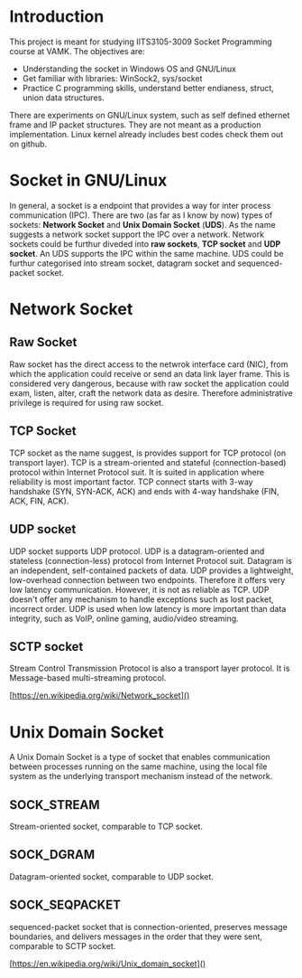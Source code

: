 # Introduction

This project is meant for studying IITS3105-3009 Socket Programming course at VAMK. The objectives are:

* Understanding the socket in Windows OS and GNU/Linux
* Get familiar with libraries: WinSock2, sys/socket
* Practice C programming skills, understand better endianess, struct, union data structures.

There are experiments on GNU/Linux system, such as self defined ethernet frame and IP packet structures. They are not meant as a production implementation. Linux kernel already includes best codes check them out on github.

# Socket in GNU/Linux

In general, a socket is a endpoint that provides a way for inter process communication (IPC). There are two (as far as I know by now) types of sockets: **Network Socket** and **Unix Domain Socket** (**UDS**). As the name suggests a network socket support the IPC over a network. Network sockets could be furthur diveded into **raw sockets**, **TCP socket** and **UDP socket**. An UDS supports the IPC within the same machine. UDS could be furthur categorised into stream socket, datagram socket and sequenced-packet socket.

# Network Socket

## Raw Socket

Raw socket has the direct access to the netwrok interface card (NIC), from which the application could receive or send an data link layer frame. This is considered very dangerous, because with raw socket the application could exam, listen, alter, craft the network data as desire. Therefore administrative privilege is required for using raw socket. 

## TCP Socket

TCP socket as the name suggest, is provides support for TCP protocol (on transport layer). TCP is a stream-oriented and stateful (connection-based) protocol within Internet Protocol suit. It is suited in application where reliability is most important factor. TCP connect starts with 3-way handshake (SYN, SYN-ACK, ACK) and ends with 4-way handshake (FIN, ACK, FIN, ACK).

## UDP socket

UDP socket supports UDP protocol. UDP is a datagram-oriented and stateless (connection-less) protocol from Internet Protocol suit. Datagram is an independent, self-contained packets of data. UDP provides a lightweight, low-overhead connection between two endpoints. Therefore it offers very low latency communication. However, it is not as reliable as TCP. UDP doesn't offer any mechanism to handle exceptions such as lost packet, incorrect order. UDP is used when low latency is more important than data integrity, such as VoIP, online gaming, audio/video streaming.

## SCTP socket

Stream Control Transmission Protocol is also a transport layer protocol. It is Message-based multi-streaming protocol. 

[https://en.wikipedia.org/wiki/Network_socket]()


# Unix Domain Socket

A Unix Domain Socket is a type of socket that enables communication between processes running on the same machine, using the local file system as the underlying transport mechanism instead of the network. 

## SOCK_STREAM

Stream-oriented socket, comparable to TCP socket.

## SOCK_DGRAM

Datagram-oriented socket, comparable to UDP socket.

## SOCK_SEQPACKET

sequenced-packet socket that is connection-oriented, preserves message boundaries, and delivers messages in the order that they were sent, comparable to SCTP socket.

[https://en.wikipedia.org/wiki/Unix_domain_socket]()
